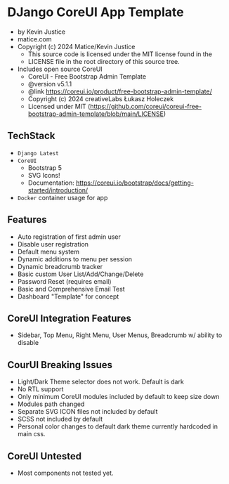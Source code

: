 # DJango CoreUI App Template
- by Kevin Justice
- matice.com
- Copyright (c) 2024 Matice/Kevin Justice
    - This source code is licensed under the MIT license found in the
    - LICENSE file in the root directory of this source tree.
- Includes open source CoreUI
    * CoreUI - Free Bootstrap Admin Template
    * @version v5.1.1
    * @link https://coreui.io/product/free-bootstrap-admin-template/
    * Copyright (c) 2024 creativeLabs Łukasz Holeczek
    * Licensed under MIT (https://github.com/coreui/coreui-free-bootstrap-admin-template/blob/main/LICENSE)




## TechStack
- `Django Latest`
- `CoreUI` 
    - Bootstrap 5
    - SVG Icons!
    - Documentation: https://coreui.io/bootstrap/docs/getting-started/introduction/
- `Docker` container usage for app
  
## Features
- Auto registration of first admin user
- Disable user registration
- Default menu system
- Dynamic additions to menu per session
- Dynamic breadcrumb tracker 
- Basic custom User List/Add/Change/Delete
- Password Reset (requires email)
- Basic and Comprehensive Email Test
- Dashboard "Template" for concept


## CoreUI Integration Features
- Sidebar, Top Menu, Right Menu, User Menus, Breadcrumb w/ ability to disable

## CourUI Breaking Issues
- Light/Dark Theme selector does not work.  Default is dark
- No RTL support
- Only minimum CoreUI modules included by default to keep size down
- Modules path changed
- Separate SVG ICON files not included by default
- SCSS not included by default
- Personal color changes to default dark theme currently hardcoded in main css.

## CoreUI Untested
- Most components not tested yet.

